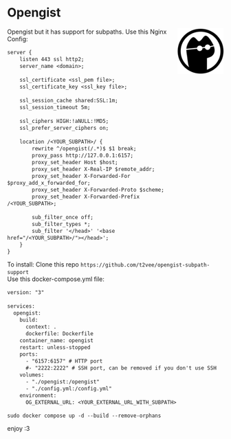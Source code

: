 # Opengist

<img height="108px" src="https://raw.githubusercontent.com/thomiceli/opengist/a9dd531f676d01b93bb6bd70751a69382ca563b0/public/opengist.svg" alt="Opengist" align="right" />

Opengist but it has support for subpaths. 
Use this Nginx Config:
```
server {
    listen 443 ssl http2;
    server_name <domain>;

    ssl_certificate <ssl_pem file>;
    ssl_certificate_key <ssl_key file>;

    ssl_session_cache shared:SSL:1m;
    ssl_session_timeout 5m;

    ssl_ciphers HIGH:!aNULL:!MD5;
    ssl_prefer_server_ciphers on;

    location /<YOUR_SUBPATH>/ {
        rewrite ^/opengist(/.*)$ $1 break;
        proxy_pass http://127.0.0.1:6157;
        proxy_set_header Host $host;
        proxy_set_header X-Real-IP $remote_addr;
        proxy_set_header X-Forwarded-For $proxy_add_x_forwarded_for;
        proxy_set_header X-Forwarded-Proto $scheme;
        proxy_set_header X-Forwarded-Prefix /<YOUR_SUBPATH>;

        sub_filter_once off;
        sub_filter_types *;
        sub_filter '</head>' '<base href="/<YOUR_SUBPATH>/"></head>';
    }
}
```

To install:
Clone this repo `https://github.com/t2vee/opengist-subpath-support`  
Use this docker-compose.yml file:  
```
version: "3"

services:
  opengist:
    build:
      context: .
      dockerfile: Dockerfile
    container_name: opengist
    restart: unless-stopped
    ports:
      - "6157:6157" # HTTP port
      #- "2222:2222" # SSH port, can be removed if you don't use SSH
    volumes:
      - "./opengist:/opengist"
      - "./config.yml:/config.yml"
    environment:
      OG_EXTERNAL_URL: <YOUR_EXTERNAL_URL_WITH_SUBPATH>
```
`sudo docker compose up -d --build --remove-orphans`  

enjoy :3

